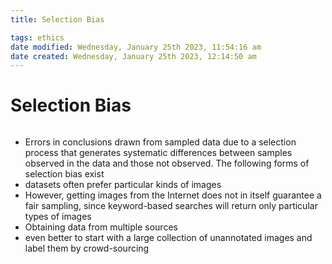 ```yaml
---
title: Selection Bias

tags: ethics 
date modified: Wednesday, January 25th 2023, 11:54:16 am
date created: Wednesday, January 25th 2023, 12:14:50 am
---
```


# Selection Bias
```toc
```

- Errors in conclusions drawn from sampled data due to a selection process that generates systematic differences between samples observed in the data and those not observed. The following forms of selection bias exist
- datasets often prefer particular kinds of images
- However, getting images from the Internet does not in itself guarantee a fair sampling, since keyword-based searches will return only particular types of images
- Obtaining data from multiple sources
- even better to start with a large collection of unannotated images and label them by crowd-sourcing

